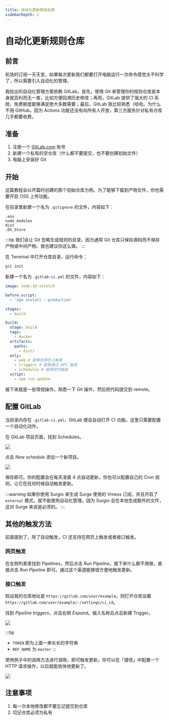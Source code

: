 ```yaml
---
title: 自动化更新规则仓库
sidebarDepth: 2
---
```


# 自动化更新规则仓库

## 前言

机场的订阅一天天变，如果每次更新我们都要打开电脑运行一次命令感觉太不科学了，所以需要引入自动化的管理。

我给出的自动化管理方案依赖 GitLab。首先，使用 Git 来管理你的规则仓库是本身就百利而无一害，比如方便回溯历史修改；再而，GitLab 提供了强大的 CI 系统，免费额度能够满足绝大多数需要；最后，GitLab 我比较熟悉（哈哈。为什么不用 GitHub，因为 Actions 功能还没有向所有人开放，第三方服务针对私有仓库几乎都要收费。

## 准备

1. 注册一个 [GitLab.com](https://gitlab.com) 账号
2. 新建一个私有的空仓库（什么都不要提交，也不要创建初始文件）
3. 电脑上安装好 Git

## 开始

这篇教程会以开篇时创建的那个初始仓库为例。为了能够下载到产物文件，你也需要开启 OSS 上传功能。

在目录里新建一个名为 `.gitignore` 的文件，内容如下：

```
.env
node_modules
dist
.DS_Store
```

:::tip
我们会让 Git 忽略生成规则的目录，因为通常 Git 仓库只保存源码而不保存产物或中间产物。我也建议你这么做。
:::

在 Terminal 中打开仓库目录，运行命令：

```bash
git init
```

新建一个名为 `.gitlab-ci.yml` 的文件，内容如下：

```yaml
image: node:10-stretch

before_script:
  - 'npm install --production'

stages:
  - build

build:
  stage: build
  tags:
    - docker
  artifacts:
    paths:
      - dist/
  only:
    - web # 能够在网页上触发
    - triggers # 能够通过 API 触发
    - schedules # 能够定时触发
  script:
    - npm run update
```

接下来就是一些常规操作。熟悉一下 Git 操作，然后把代码提交到 remote。

## 配置 GitLab

当目录内存在 `.gitlab-ci.yml`，GitLab 便会自动打开 CI 功能。这里只需要配置一个自动化动作。

在 GitLab 项目页面，找到 Schedules。

![](https://dada-oss.dacdn.top/drops/CleanShot-2019-10-09-at-23.48.55-2x-5ZVwig2m1GUNFVB4qFnZ7ckRloLmbBUoleFpDYYg9XaFmvSwV31PtJZ2cf8oft2SUzmdfMX3AjOtzcqc9rwZwK3izHIQhECJtCje.png#3938bc27b05403fb9f320c7e786bb0c5afc28988f308fc5d8a6023d5d47b04bc)

点击 *New schedule* 添加一个新项目。

![](https://dada-oss.dacdn.top/drops/CleanShot-2019-10-09-at-23.46.43-2x-eKBypbXfkhREiSBO2R7otm90YLLTC8XgfxyXJ50WIdJWFFLtuwSXSL5Y1diSps5lW0yk6xCib1SaJfQ985kHJRghaVeMY7QelGN5.png#87f6eaf12abe116fb16174d185f617ad0831bc5f67ac8e29c593ab098bd61fb5)

保存即可。你的配置会在每天凌晨 4 点自动更新。你也可以配置自己的 Cron 规则，让它在任何时候自动触发更新。

:::warning
如果你使用 Surgio 来生成 Surge 使用的 Vmess 订阅，并且开启了 `external` 模式，就不能使用自动化管理。因为 Surgio 会在本地生成额外的文件，这对 Surge 来说是必须的。
:::

## 其他的触发方法

前面提到了，除了自动触发，CI 还支持在网页上触发或者接口触发。

### 网页触发

在左侧列表里找到 Pipelines，然后点击 *Run Pipeline*。接下来什么都不用做，直接点击 *Run Pipeline* 即可。通过这个渠道能够很方便地触发更新。

### 接口触发

假设我的仓库地址是 `https://gitlab.com/user/example`。则打开仓库设置 `https://gitlab.com/user/example/-/settings/ci_cd`。

找到 *Pipeline triggers*，点击右侧 *Expand*。输入名称后点击新建 Trigger。

![](https://dada-oss.dacdn.top/drops/CleanShot-2019-10-09-at-23.59.17-2x-sZLizB0clYjEzcHS1zJINVpfMS730PlW9ck6rXmbLIZjvcoEpYfeTqSYWUMNNjYq9ZYvCRn8bMa3gdam3jxtt9Jo3boaeO5UZkOq.png#396f166b9f13f4b76df6a3240a0b1a21ec8072e05cde3f5def31f2be8a0186cb)

:::tip
- `TOKEN` 即为上面一串长长的字符串
- `REF_NAME` 为 `master`
:::

使用例子中的调用方法进行调用，即可触发更新。你可以在「捷径」中配置一个 HTTP 请求操作，以后就能愉快地更新了。

![](https://dada-oss.dacdn.top/drops/concact-2019-10-10-001249-qx3IS0XgarjrAnnM8dGPzTLLsbS4Nun2KRHFVaAahzG2NphdZiaGVjC1xd8nDrgOBUNdLgDykyuWyuGgQPqMDhRDypMLxQE1dkBf.png#87b2672a6e064dcf02f5918bd08d464339fac76bfff4556cdcdc7b56407e88c5)

## 注意事项

1. 每一次本地修改都不要忘记提交到仓库
2. 切记仓库必须为私有
